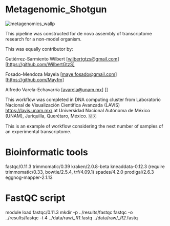 # Metagenomic_Shotgun
![metagenomics_wallp](https://github.com/user-attachments/assets/e5932edc-178d-4655-a24d-49a003e845b0)

This pipeline was constructed for de novo assembly of transcriptome research for a non-model organism.

This was equally contributor by:

Gutiérrez-Sarmiento Wilbert [wilbertgtzs@gmail.com] [https://github.com/WilbertGtzS]

Fosado-Mendoza Mayela [maye.fosado@gmail.com] [https://github.com/Mayfm]

Alfredo Varela-Echavarría [avarela@unam.mx] []

This workflow was completed in DNA computing cluster from Laboratorio Nacional de Visualización Científica Avanzada (LAVIS) https://lavis.unam.mx/ at Universidad Nacional Autónoma de México (UNAM), Juriquilla, Querétaro, México. 🇲🇽

This is an example of workflow considering the next number of samples of an experimental transcriptome.

# Bioinformatic tools
fastqc/0.11.3
trimmomatic/0.39
kraken/2.0.8-beta
kneaddata-0.12.3 (require trimmomatic/0.33, bowtie/2.5.4, trf/4.09.1)
spades/4.2.0
prodigal/2.6.3
eggnog-mapper-2.1.13 


# FastQC script
module load fastqc/0.11.3
mkdir -p ../results/fastqc
fastqc -o ../results/fastqc -t 4 ../data/raw/*_R1*.fastq ../data/raw/*_R2*.fastq
